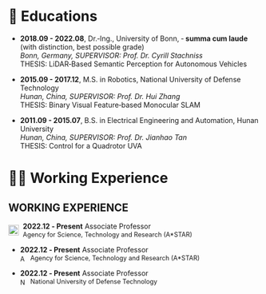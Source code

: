 <span id="educations"></span>

# 📖 Educations
- **2018.09 - 2022.08**, Dr.‑Ing., University of Bonn,  ‑ <strong>summa cum laude</strong> (with distinction, best possible grade)<br>
  _Bonn, Germany, SUPERVISOR: Prof. Dr. Cyrill Stachniss_<br>
  THESIS: LiDAR‑Based Semantic Perception for Autonomous Vehicles

- **2015.09 - 2017.12**, M.S. in Robotics, National University of Defense Technology<br>
  _Hunan, China, SUPERVISOR: Prof. Dr. Hui Zhang_<br>
  THESIS: Binary Visual Feature‑based Monocular SLAM

- **2011.09 - 2015.07**, B.S. in Electrical Engineering and Automation, Hunan University<br>
  _Hunan, China, SUPERVISOR: Prof. Dr. Jianhao Tan_<br>
  THESIS: Control for a Quadrotor UVA

<span id="experience"></span>
# 👨‍🔧 Working Experience
<!-- ## ACADEMIC WORKING EXPERIENCE
- <p style="margin: 0; line-height: 1.2;">
  <strong>2022.12 ‑ Present</strong> Associate Professor<br>
  <span style="font-size: 90%;">National University of Defense Technology </span>
  </p>
- <p style="margin: 0; line-height: 1.2;">
  <strong>2019.09 ‑ 2022.09</strong> Research Assistant<br>
  <span style="font-size: 90%;">University of Bonn </span>
  </p> -->

  ## WORKING EXPERIENCE
<div style="display: flex; align-items: center; line-height: 1.2; margin: 0;">
  <img src="https://sj-li.github.io/images/logos/astar" alt="A*STAR" style="height: 1.5em; margin-right: 8px;">
  <div>
    <strong>2022.12 ‑ Present</strong> Associate Professor<br>
    <span style="font-size: 90%;">
      Agency for Science, Technology and Research (A*STAR)
    </span>
  </div>
</div>

- <p style="margin: 0; line-height: 1.2;">
  <strong>2022.12 ‑ Present</strong> Associate Professor<br>
  <span style="font-size: 90%;">
    <img src="https://sj-li.github.io/images/logos/astar" alt="A*STAR" style="height: 1em; vertical-align: middle; margin-right: 4px;">
    Agency for Science, Technology and Research (A*STAR)
  </span>
</p>

- <p style="margin: 0; line-height: 1.2;">
  <strong>2022.12 ‑ Present</strong> Associate Professor<br>
  <span style="font-size: 90%;">
    <img src="https://sj-li.github.io/images/logos/astar" alt="NUDT" style="height: 1em; vertical-align: middle; margin-right: 4px;">
    National University of Defense Technology
  </span>
</p>


<!-- <script type="text/javascript" id="clustrmaps" src="//clustrmaps.com/map_v2.js?d=Bmh5caoqsoBzhkM4US0IEvmg-GE-3BRI0uWzGKOg1ow&cl=ffffff&w=a"></script> -->

<div style="text-align: center; transform: scale(0.6); transform-origin: center;">
  <script type="text/javascript" id="clustrmaps" src="//clustrmaps.com/map_v2.js?d=Bmh5caoqsoBzhkM4US0IEvmg-GE-3BRI0uWzGKOg1ow&cl=ffffff&w=a"></script>
</div>
  
<!-- ## RESEARCH COMMITTEE MEMBERSHIP
- <p style="margin: 0; line-height: 1.2;">
  <strong>2022.09 ‑ Present</strong> Associate Editor <br>
  <span style="font-size: 90%;">IEEE Robotics and Automation Letters (RA‑L) </span>
  </p>
- <p style="margin: 0; line-height: 1.2;">
  <strong>2023, 2024, 2025</strong> Associate Editor <br>
  <span style="font-size: 90%;">IEEE Intl. Conf. on Robotics & Automation (ICRA) </span>
  </p>
- <p style="margin: 0; line-height: 1.2;">
  <strong>2023, 2024</strong> Associate Editor <br>
  <span style="font-size: 90%;">IEEE/RSJ Intl. Conf. on Intelligent Robots & Systems (IROS) </span>
  </p>
- <p style="margin: 0; line-height: 1.2;">
  <strong>2019.07 ‑ 2023.07</strong> Technical Committee <br>
  <span style="font-size: 90%;">RoboCup Rescue Robot League </span>
  </p> -->


<!-- <div style="float: left;">
  <script type="text/javascript" id="clustrmaps" src="//cdn.clustrmaps.com/map_v2.js?cl=080808&w=400&t=tt&d=Rb-iP8f5--b43X14KVkJwMa0-GzAr8QqOIuZinWaTII&co=ffffff&cmo=3acc3a&cmn=ff5353&ct=808080"></script>
</div> -->
